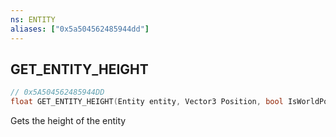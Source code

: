 ```yaml
---
ns: ENTITY
aliases: ["0x5a504562485944dd"]
---
```

## GET_ENTITY_HEIGHT

```c
// 0x5A504562485944DD
float GET_ENTITY_HEIGHT(Entity entity, Vector3 Position, bool IsWorldPos, bool WantWorldResult);
```

Gets the height of the entity


